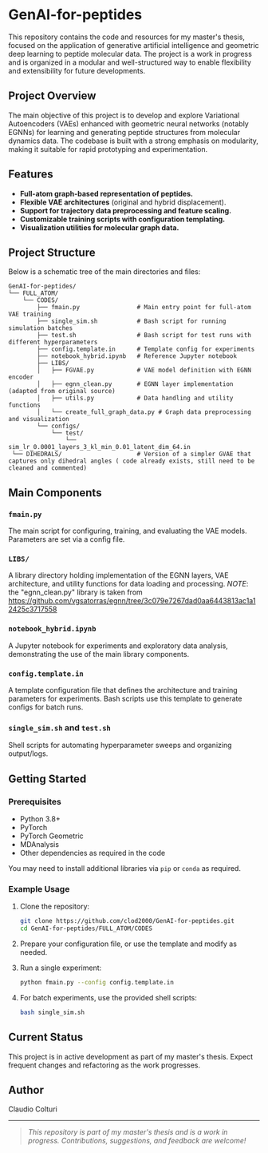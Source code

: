 # GenAI-for-peptides

This repository contains the code and resources for my master's thesis, focused on the application of generative artificial intelligence and geometric deep learning to peptide molecular data. The project is a work in progress and is organized in a modular and well-structured way to enable flexibility and extensibility for future developments.

## Project Overview

The main objective of this project is to develop and explore Variational Autoencoders (VAEs) enhanced with geometric neural networks (notably EGNNs) for learning and generating peptide structures from molecular dynamics data. The codebase is built with a strong emphasis on modularity, making it suitable for rapid prototyping and experimentation.

## Features

- **Full-atom graph-based representation of peptides.**
- **Flexible VAE architectures** (original and hybrid displacement).
- **Support for trajectory data preprocessing and feature scaling.**
- **Customizable training scripts with configuration templating.**
- **Visualization utilities for molecular graph data.**

## Project Structure

Below is a schematic tree of the main directories and files:
```
GenAI-for-peptides/
└── FULL_ATOM/
    └── CODES/
        ├── fmain.py                # Main entry point for full-atom VAE training
        ├── single_sim.sh           # Bash script for running simulation batches
        ├── test.sh                 # Bash script for test runs with different hyperparameters
        ├── config.template.in      # Template config for experiments
        ├── notebook_hybrid.ipynb   # Reference Jupyter notebook
        ├── LIBS/
        │   ├── FGVAE.py            # VAE model definition with EGNN encoder
        │   ├── egnn_clean.py       # EGNN layer implementation (adapted from original source)
        │   ├── utils.py            # Data handling and utility functions
        │   └── create_full_graph_data.py # Graph data preprocessing and visualization
        └── configs/
            └── test/
                └── sim_lr_0.0001_layers_3_kl_min_0.01_latent_dim_64.in
 └── DIHEDRALS/                     # Version of a simpler GVAE that captures only dihedral angles ( code already exists, still need to be cleaned and commented)
```


## Main Components

### `fmain.py`
The main script for configuring, training, and evaluating the VAE models. Parameters are set via a config file.

### `LIBS/`
A library directory holding implementation of the EGNN layers, VAE architecture, and utility functions for data loading and processing.
*NOTE*: the "egnn_clean.py" library is taken from https://github.com/vgsatorras/egnn/tree/3c079e7267dad0aa6443813ac1a12425c3717558
### `notebook_hybrid.ipynb`
A Jupyter notebook for experiments and exploratory data analysis, demonstrating the use of the main library components.

### `config.template.in`
A template configuration file that defines the architecture and training parameters for experiments. Bash scripts use this template to generate configs for batch runs.

### `single_sim.sh` and `test.sh`
Shell scripts for automating hyperparameter sweeps and organizing output/logs.

## Getting Started

### Prerequisites

- Python 3.8+
- PyTorch
- PyTorch Geometric
- MDAnalysis
- Other dependencies as required in the code

You may need to install additional libraries via `pip` or `conda` as required.

### Example Usage

1. Clone the repository:
    ```sh
    git clone https://github.com/clod2000/GenAI-for-peptides.git
    cd GenAI-for-peptides/FULL_ATOM/CODES
    ```

2. Prepare your configuration file, or use the template and modify as needed.

3. Run a single experiment:
    ```sh
    python fmain.py --config config.template.in
    ```

4. For batch experiments, use the provided shell scripts:
    ```sh
    bash single_sim.sh
    ```

## Current Status

This project is in active development as part of my master's thesis. Expect frequent changes and refactoring as the work progresses.

## Author

Claudio Colturi

---

> _This repository is part of my master's thesis and is a work in progress. Contributions, suggestions, and feedback are welcome!_
